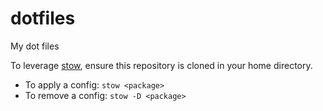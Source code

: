 # dotfiles

My dot files

To leverage [stow](https://www.gnu.org/software/stow/), ensure this repository is cloned in your
home directory.

- To apply a config: `stow <package>`
- To remove a config: `stow -D <package>`
